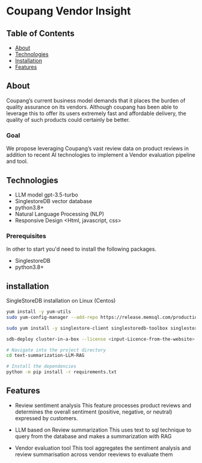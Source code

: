 # Coupang Vendor Insight

## Table of Contents

- [About](#about)
- [Technologies](#Technologies)
- [Installation](#installation)
- [Features](#features)


## About

Coupang’s current business model demands that it places the burden of quality assurance on its vendors. Although coupang has been able to leverage this to offer its users  extremely fast and affordable delivery, the quality of such products could certainly be better. 

### Goal
We propose leveraging Coupang’s vast review data on product reviews in addition to  recent AI technologies to implement a Vendor evaluation pipeline and tool.

## Technologies
- LLM model gpt-3.5-turbo
- SinglestoreDB vector database
- python3.8+
- Natural Language Processing (NLP)
- Responsive Design <Html, javascript, css> 

### Prerequisites

In other to start you'd need to install the following packages.

- SinglestoreDB 
- python3.8+

## installation

SingleStoreDB installation on Linux (Centos)

```bash
yum install -y yum-utils
sudo yum-config-manager --add-repo https://release.memsql.com/production/rpm/x86_64/repodata/memsql.repo

sudo yum install -y singlestore-client singlestoredb-toolbox singlestoredb-studio

sdb-deploy cluster-in-a-box --license <input-Licence-from-the-website> --password PASSW0RD

# Navigate into the project directory
cd text-summarization-LLM-RAG

# Install the dependencies
python -m pip install -r requirements.txt
```

## Features

- Review sentiment analysis
  This feature processes product reviews and determines the overall sentiment (positive, negative, or neutral) expressed by customers.

- LLM based on Review summarization
  This uses text to sql technique to query from the database and makes a summarization with RAG

- Vendor evaluation tool
  This tool aggregates the sentiment analysis and  review summarisation across vendor reeviews to evaluate them


